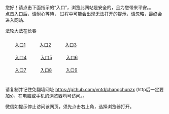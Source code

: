 您好！请点击下面指示的“入口”，浏览此网站是安全的，且为您带来平安。。 <br/>
点击入口后，请耐心等待， 过程中可能会出现无法打开的提示，请忽略，最终会进入网站. </br>

法轮大法在长春<br/>
<div style="padding:10px"><a style="margin:20px" target="_blank" href="https://dk1lj2q1bk6fi.cloudfront.net/2Qpsp?fssndcw" id="ccLink1" rel="nofollow">入口1</a> <a target="_blank" style="margin:20px" href="https://d1asvfiofsqw0f.cloudfront.net/2Qpsp?claxp" id="ccLink2" rel="nofollow">入口2</a> <a style="margin:20px" target="_blank" href="https://d1pi85v2yv7h7a.cloudfront.net/2Qpsp?xaaxxtgp" id="ccLink3" rel="nofollow">入口3</a></div>

<div style="padding:10px" ><a style="margin:20px" target="_blank" href="https://dk1lj2q1bk6fi.cloudfront.net/2Qpsp?fssndcw" id="ccLink4" rel="nofollow">入口4</a> <a style="margin:20px" href="https://d1asvfiofsqw0f.cloudfront.net/2Qpsp?claxp" target="_blank" id="ccLink5" rel="nofollow">入口5</a> <a style="margin:20px" href="https://d1pi85v2yv7h7a.cloudfront.net/2Qpsp?xaaxxtgp" target="_blank" id="ccLink6" rel="nofollow">入口6</a></div>

<div style="padding:10px"><a style="margin:20px" target="_blank" href="https://dk1lj2q1bk6fi.cloudfront.net/2Qpsp?fssndcw" id="ccLink7" rel="nofollow">入口7</a> <a style="margin:20px" href="https://d1asvfiofsqw0f.cloudfront.net/2Qpsp?claxp" target="_blank" id="ccLink8" rel="nofollow">入口8</a> <a style="margin:20px" target="_blank" href="https://d1pi85v2yv7h7a.cloudfront.net/2Qpsp?xaaxxtgp" id="ccLink9" rel="nofollow">入口9</a></div>

<br/>



请复制并记住免翻墙网址 https://github.com/yntd/changchunzx (http后一定要加s)，在电脑或手机的浏览器均可访问。。<br/>

微信如提示停止访问该网页，须先点击右上角，选择浏览器打开。
